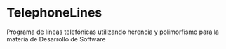 # TelephoneLines
Programa de líneas telefónicas utilizando herencia y polimorfismo para la materia de Desarrollo de Software
